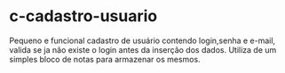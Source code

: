 # c-cadastro-usuario
Pequeno e funcional cadastro de usuário contendo login,senha e e-mail, valida se ja não existe o login antes da inserção dos dados. Utiliza de um simples bloco de notas para armazenar os mesmos.
